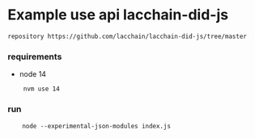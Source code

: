 # Example use api lacchain-did-js


    repository https://github.com/lacchain/lacchain-did-js/tree/master

### requirements
 + node 14

        nvm use 14
### run 
        
        node --experimental-json-modules index.js

